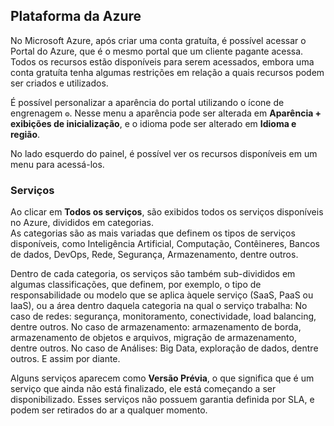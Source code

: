 ## Plataforma da Azure

No Microsoft Azure, após criar uma conta gratuíta, é possível acessar o Portal do Azure, que é o mesmo portal que um cliente pagante acessa. Todos os recursos estão disponíveis para serem acessados, embora uma conta gratuíta tenha algumas restrições em relação a quais recursos podem ser criados e utilizados.

É possível personalizar a aparência do portal utilizando o ícone de engrenagem `⚙️`. Nesse menu a aparência pode ser alterada em **Aparência + exibições de inicialização**, e o idioma pode ser alterado em **Idioma e região**.

No lado esquerdo do painel, é possível ver os recursos disponíveis em um menu para acessá-los.

### Serviços

Ao clicar em **Todos os serviços**, são exibidos todos os serviços disponíveis no Azure, divididos em categorias.  
As categorias são as mais variadas que definem os tipos de serviços disponíveis, como Inteligência Artificial, Computação, Contêineres, Bancos de dados, DevOps, Rede, Segurança, Armazenamento, dentre outros.

Dentro de cada categoria, os serviços são também sub-divididos em algumas classificações, que definem, por exemplo, o tipo de responsabilidade ou modelo que se aplica àquele serviço (SaaS, PaaS ou IaaS), ou a área dentro daquela categoria na qual o serviço trabalha:
No caso de redes: segurança, monitoramento, conectividade, load balancing, dentre outros.
No caso de armazenamento: armazenamento de borda, armazenamento de objetos e arquivos, migração de armazenamento, dentre outros.
No caso de Análises: Big Data, exploração de dados, dentre outros.
E assim por diante.

Alguns serviços aparecem como **Versão Prévia**, o que significa que é um serviço que ainda não está finalizado, ele está começando a ser disponibilizado. Esses serviços não possuem garantia definida por SLA, e podem ser retirados do ar a qualquer momento.